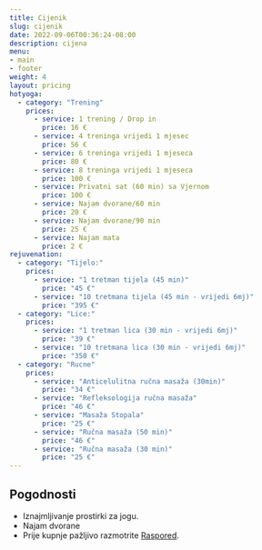 ```yaml
---
title: Cijenik
slug: cijenik
date: 2022-09-06T00:36:24-08:00
description: cijena
menu:
- main
- footer
weight: 4
layout: pricing
hotyoga:
  - category: "Trening"
    prices:
      - service: 1 trening / Drop in
        price: 16 €
      - service: 4 treninga vrijedi 1 mjesec
        price: 56 €
      - service: 6 treninga vrijedi 1 mjeseca
        price: 80 €
      - service: 8 treninga vrijedi 1 mjeseca
        price: 100 €
      - service: Privatni sat (60 min) sa Vjernom
        price: 100 €
      - service: Najam dvorane/60 min
        price: 20 €
      - service: Najam dvorane/90 min
        price: 25 €
      - service: Najam mata
        price: 2 €
rejuvenation:
  - category: "Tijelo:"
    prices:
      - service: "1 tretman tijela (45 min)"
        price: "45 €"
      - service: "10 tretmana tijela (45 min - vrijedi 6mj)"
        price: "395 €"
  - category: "Lice:"
    prices:
      - service: "1 tretman lica (30 min - vrijedi 6mj)"
        price: "39 €"
      - service: "10 tretmana lica (30 min - vrijedi 6mj)"
        price: "350 €"
  - category: "Rucne"
    prices:
      - service: "Anticelulitna ručna masaža (30min)"
        price: "34 €"
      - service: "Refleksologija ručna masaža"
        price: "46 €"
      - service: "Masaža Stopala"
        price: "25 €"
      - service: "Ručna masaža (50 min)"
        price: "46 €"
      - service: "Ručna masaža (30 min)"
        price: "25 €"
---
```


## Pogodnosti

* Iznajmljivanje prostirki za jogu.
* Najam dvorane
* Prije kupnje pažljivo razmotrite [Raspored](/hot-yoga).
